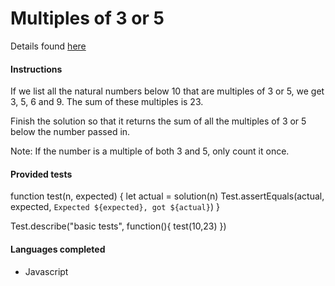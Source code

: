 # Multiples of 3 or 5

Details found [here](https://www.codewars.com/kata/multiples-of-3-or-5)

#### Instructions

If we list all the natural numbers below 10 that are multiples of 3 or 5, we get 3, 5, 6 and 9. The sum of these multiples is 23.

Finish the solution so that it returns the sum of all the multiples of 3 or 5 below the number passed in.

Note: If the number is a multiple of both 3 and 5, only count it once.

#### Provided tests

function test(n, expected) {
  let actual = solution(n)
  Test.assertEquals(actual, expected, `Expected ${expected}, got ${actual}`)
}

Test.describe("basic tests", function(){
  test(10,23)
})

#### Languages completed

- Javascript